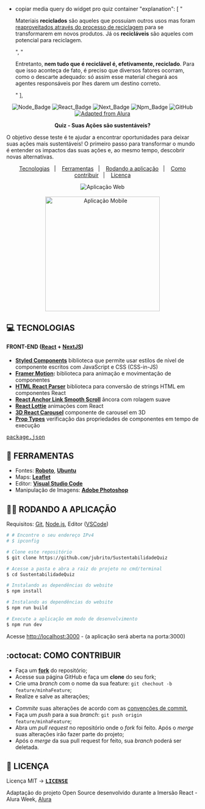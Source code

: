 - copiar media query do widget pro quiz container 
 "explanation": [
            "<p>Materiais <strong>reciclados</strong> são aqueles que possuiam outros usos mas foram <u>reaproveitados através do processo de reciclagem</u> para se transformarem em novos produtos. Já os <strong>recicláveis</strong> são aqueles com potencial para reciclagem.</p>", 
            "<p>Entretanto, <strong>nem tudo que é reciclável é, efetivamente, reciclado</strong>. Para que isso aconteça de fato, é preciso que diversos fatores ocorram, como o descarte adequado: só assim esse material chegará aos agentes responsáveis por lhes darem um destino correto.</p>"
          ],

<div align="center">

![Node_Badge](https://img.shields.io/badge/node-14.13.1-brightgreen)  ![React_Badge](https://img.shields.io/badge/web-react-ff69b4) ![Next_Badge](https://img.shields.io/badge/framework-nextjs-blue) ![Npm_Badge](https://img.shields.io/badge/npm-6.14.8-red)  ![GitHub](https://img.shields.io/github/license/x0n4d0/SustentabilidadeQuiz)  <a href="https://alura.com.br">
    <img alt="Adapted from Alura" src="https://img.shields.io/badge/adapted%20from-Alura-yellow">
  </a>

</div>

<p align="center">
<strong>Quiz - Suas Ações são sustentáveis?</strong> 

O objetivo desse teste é te ajudar a encontrar oportunidades para deixar suas ações mais sustentáveis! O primeiro passo para transformar o mundo é entender os impactos das suas ações e, ao mesmo tempo, descobrir novas alternativas.

</p>

<p align="center">
  <a href="#computer-tecnologias">Tecnologias</a>&nbsp;&nbsp;&nbsp;|&nbsp;&nbsp;&nbsp;
  <a href="#hammer-ferramentas">Ferramentas</a>&nbsp;&nbsp;&nbsp;|&nbsp;&nbsp;&nbsp;
  <a href="#woman_technologist-rodando-a-aplica%C3%A7%C3%A3o">Rodando a aplicação</a>&nbsp;&nbsp;&nbsp;|&nbsp;&nbsp;&nbsp;
  <a href="#octocat-como-contribuir">Como contribuir</a>&nbsp;&nbsp;&nbsp;|&nbsp;&nbsp;&nbsp;
  <a href="#page_facing_up-licença">Licença</a>
</p>

<div align="center">
  <img alt="Aplicação Web" src="./quizweb.gif">
  </br></br>
  <img alt="Aplicação Mobile" src="./quizmobile.gif" width="300">
</div>

## **:computer: TECNOLOGIAS**

#### **FRONT-END** ([React](https://pt-br.reactjs.org/) + [NextJS](https://nextjs.org/))

  - **[Styled Components](https://styled-components.com/)** biblioteca que permite usar estilos de nível de componente escritos com JavaScript e CSS (CSS-in-JS)
  - **[Framer Motion](https://www.framer.com/motion/):** biblioteca para animação e movimentação de componentes
  - **[HTML React Parser](https://www.npmjs.com/package/html-react-parser)** biblioteca para conversão de strings HTML em componentes React
  - **[React Anchor Link Smooth Scroll](https://www.npmjs.com/package/react-anchor-link-smooth-scroll)** âncora com rolagem suave
  - **[React Lottie](https://www.npmjs.com/package/react-lottie)** animações com React
  - **[3D React Carousel](https://www.npmjs.com/package/3d-react-carousal)** componente de carousel em 3D
  - **[Prop Types](https://www.npmjs.com/package/prop-types)** verificação das propriedades de componentes em tempo de execução
  
  <kbd>[package.json](./package.json)</kbd>

## **:hammer: FERRAMENTAS**

- Fontes: **[Roboto](https://fonts.google.com/specimen/Roboto)**, **[Ubuntu](https://fonts.google.com/specimen/Ubuntu)**
- Maps: **[Leaflet](https://react-leaflet.js.org/en/)**
- Editor: **[Visual Studio Code](https://code.visualstudio.com/)**</kbd>
- Manipulação de Imagens: **[Adobe Photoshop](https://www.adobe.com/br/)**</kbd>


## **:woman_technologist: RODANDO A APLICAÇÃO** 

Requisitos: [Git](https://git-scm.com), [Node.js](https://nodejs.org/en/), Editor ([VSCode](https://code.visualstudio.com/))

```sh
# # Encontre o seu endereço IPv4 
# $ ipconfig

# Clone este repositório
$ git clone https://github.com/jubrito/SustentabilidadeQuiz

# Acesse a pasta e abra a raiz do projeto no cmd/terminal
$ cd SustentabilidadeQuiz

# Instalando as dependências do website
$ npm install

# Instalando as dependências do website
$ npm run build

# Execute a aplicação em modo de desenvolvimento
$ npm run dev

```
Acesse [http://localhost:3000](http://localhost:3000) - (a aplicação será aberta na porta:3000) 


## **:octocat: COMO CONTRIBUIR**

  - Faça um **[fork](https://help.github.com/pt/github/getting-started-with-github/fork-a-repo)** do repositório;
  - Acesse sua página GitHub e faça um **clone** do seu fork;
  - Crie uma *branch* com o nome da sua feature: `git chechout -b feature/minhaFeature`;
  - Realize e salve as alterações;
  <!-- - Instale as dependências do *commitlint* na raíz do projeto para a verificação dos commits: `npm install` ou `yarn`; -->
  - *Commite* suas alterações de acordo com as [convenções de commit](https://www.conventionalcommits.org/pt-br/v1.0.0-beta.4/), 
  - Faça um *push* para a sua *branch*: `git push origin feature/minhaFeature`;
  - Abra um *pull request* no repositório onde o *fork* foi feito. Após o *merge* suas alterações irão fazer parte do projeto;
  - Após o *merge* da sua pull request for feito, sua *branch* poderá ser deletada.

## **:page_facing_up: LICENÇA**
Licença MIT &rarr; **<kbd>[LICENSE](https://github.com/Rocketseat/nlw-01-booster/blob/master/LICENSE.md)</kbd>**

Adaptação do projeto Open Source desenvolvido durante a Imersão React - Alura Week, [Alura](https://www.alura.com.br/)
